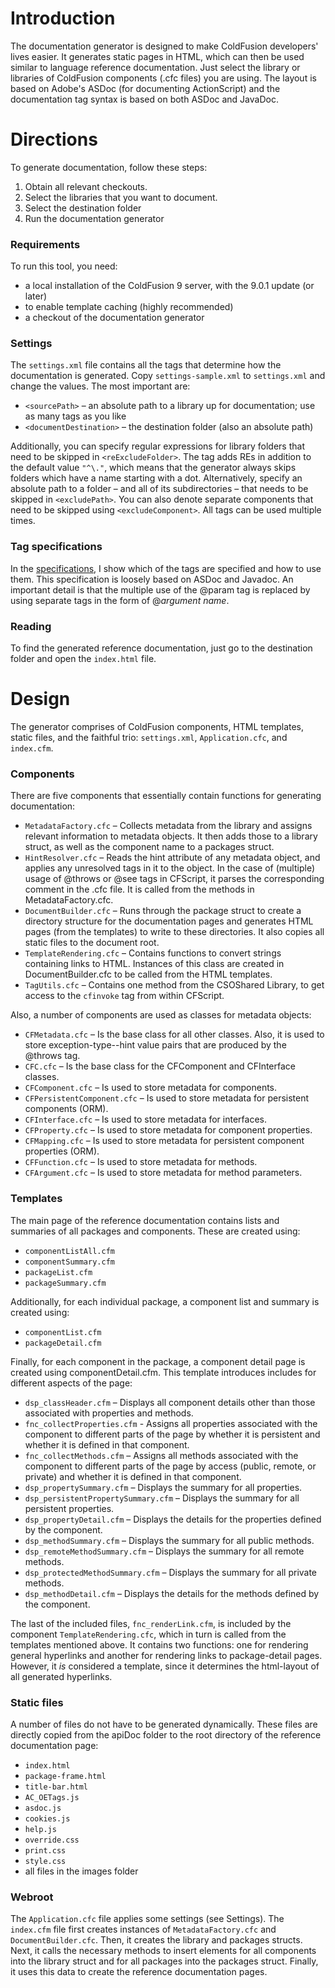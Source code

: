 # Introduction

The documentation generator is designed to make ColdFusion developers' lives easier. It generates static pages in HTML, which can then be used similar to language reference documentation. Just select the library or libraries of ColdFusion components (.cfc files) you are using.
The layout is based on Adobe's ASDoc (for documenting ActionScript) and the documentation tag syntax is based on both ASDoc and JavaDoc.

# Directions

To generate documentation, follow these steps:

  1. Obtain all relevant checkouts.
  2. Select the libraries that you want to document.
  3. Select the destination folder
  4. Run the documentation generator

### Requirements

To run this tool, you need:

  * a local installation of the ColdFusion 9 server, with the 9.0.1 update (or later)
  * to enable template caching (highly recommended)
  * a checkout of the documentation generator

### Settings

The `settings.xml` file contains all the tags that determine how the documentation is generated.
Copy `settings-sample.xml` to `settings.xml` and change the values.
The most important are:

  * `<sourcePath>` – an absolute path to a library up for documentation; use as many tags as you like
  * `<documentDestination>` – the destination folder (also an absolute path)

Additionally, you can specify regular expressions for library folders that need to be skipped in `<reExcludeFolder>`. The tag adds REs in addition to the default value `"^\."`, which means that the generator always skips folders which have a name starting with a dot. Alternatively, specify an absolute path to a folder – and all of its subdirectories – that needs to be skipped in `<excludePath>`. You can also denote separate components that need to be skipped using `<excludeComponent>`. All tags can be used multiple times.

### Tag specifications

In the [specifications][1], I show which of the tags are specified and how to use them. This specification is loosely based on ASDoc and Javadoc. An important detail is that the multiple use of the @param tag is replaced by using separate tags in the form of @_argument name_.

### Reading

To find the generated reference documentation, just go to the destination folder and open the `index.html` file.

# Design

The generator comprises of ColdFusion components, HTML templates, static files, and the faithful trio: `settings.xml`, `Application.cfc`, and `index.cfm`.

### Components

There are five components that essentially contain functions for generating documentation:

  * `MetadataFactory.cfc` – Collects metadata from the library and assigns relevant information to metadata objects. It then adds those to a library struct, as well as the component name to a packages struct.
  * `HintResolver.cfc` – Reads the hint attribute of any metadata object, and applies any unresolved tags in it to the object. In the case of (multiple) usage of @throws or @see tags in CFScript, it parses the corresponding comment in the .cfc file. It is called from the methods in MetadataFactory.cfc.
  * `DocumentBuilder.cfc` – Runs through the package struct to create a directory structure for the documentation pages and generates HTML pages (from the templates) to write to these directories. It also copies all static files to the document root.
  * `TemplateRendering.cfc` – Contains functions to convert strings containing links to HTML. Instances of this class are created in DocumentBuilder.cfc to be called from the HTML templates.
  * `TagUtils.cfc` – Contains one method from the CSOShared Library, to get access to the `cfinvoke` tag from within CFScript.

Also, a number of components are used as classes for metadata objects:

  * `CFMetadata.cfc` – Is the base class for all other classes. Also, it is used to store exception-type--hint value pairs that are produced by the @throws tag.
  * `CFC.cfc` – Is the base class for the CFComponent and CFInterface classes.
  * `CFComponent.cfc` – Is used to store metadata for components.
  * `CFPersistentComponent.cfc` – Is used to store metadata for persistent components (ORM).
  * `CFInterface.cfc` – Is used to store metadata for interfaces.
  * `CFProperty.cfc` – Is used to store metadata for component properties.
  * `CFMapping.cfc` – Is used to store metadata for persistent component properties (ORM).
  * `CFFunction.cfc` – Is used to store metadata for methods.
  * `CFArgument.cfc` – Is used to store metadata for method parameters.

### Templates

The main page of the reference documentation contains lists and summaries of all packages and components. These are created using:

  * `componentListAll.cfm`
  * `componentSummary.cfm`
  * `packageList.cfm`
  * `packageSummary.cfm`

Additionally, for each individual package, a component list and summary is created using:

  * `componentList.cfm`
  * `packageDetail.cfm`

Finally, for each component in the package, a component detail page is created using componentDetail.cfm. This template introduces includes for different aspects of the page:

  * `dsp_classHeader.cfm` – Displays all component details other than those associated with properties and methods.
  * `fnc_collectProperties.cfm` - Assigns all properties associated with the component to different parts of the page by whether it is persistent and whether it is defined in that component.
  * `fnc_collectMethods.cfm` – Assigns all methods associated with the component to different parts of the page by access (public, remote, or private) and whether it is defined in that component.
  * `dsp_propertySummary.cfm` – Displays the summary for all properties.
  * `dsp_persistentPropertySummary.cfm` – Displays the summary for all persistent properties.
  * `dsp_propertyDetail.cfm` – Displays the details for the properties defined by the component.
  * `dsp_methodSummary.cfm` – Displays the summary for all public methods.
  * `dsp_remoteMethodSummary.cfm` – Displays the summary for all remote methods.
  * `dsp_protectedMethodSummary.cfm` – Displays the summary for all private methods.
  * `dsp_methodDetail.cfm` – Displays the details for the methods defined by the component.

The last of the included files, `fnc_renderLink.cfm`, is included by the component `TemplateRendering.cfc`, which in turn is called from the templates mentioned above. It contains two functions: one for rendering general hyperlinks and another for rendering links to package-detail pages. However, it _is_ considered a template, since it determines the html-layout of all generated hyperlinks.

### Static files

A number of files do not have to be generated dynamically. These files are directly copied from the apiDoc folder to the root directory of the reference documentation page:

  * `index.html`
  * `package-frame.html`
  * `title-bar.html`
  * `AC_OETags.js`
  * `asdoc.js`
  * `cookies.js`
  * `help.js`
  * `override.css`
  * `print.css`
  * `style.css`
  * all files in the images folder

### Webroot

The `Application.cfc` file applies some settings (see Settings). The `index.cfm` file first creates instances of `MetadataFactory.cfc` and `DocumentBuilder.cfc`. Then, it creates the library and packages structs. Next, it calls the necessary methods to insert elements for all components into the library struct and for all packages into the packages struct. Finally, it uses this data to create the reference documentation pages.

   [1]: ColdFusion%20Tag%20Specifications.md
